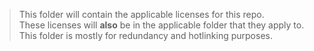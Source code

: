 > This folder will contain the applicable licenses for this repo. <br>
> These licenses will **also** be in the applicable folder that they apply to. <br>
> This folder is mostly for redundancy and hotlinking purposes. <br>
